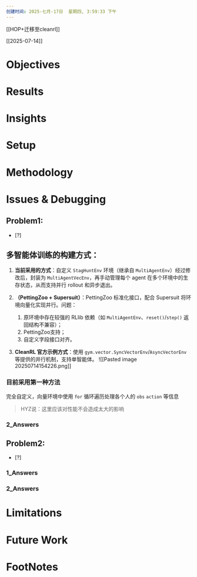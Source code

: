 ```yaml
---
创建时间: 2025-七月-17日  星期四, 3:59:33 下午
---
```

[[HOP+迁移至cleanrl]]

[[2025-07-14]]


# Objectives
# Results
# Insights
# Setup
# Methodology
# Issues & Debugging

## Problem1: 
- [?] 
## 多智能体训练的构建方式：
1. **当前采用的方式**：自定义 `StagHuntEnv` 环境（继承自 `MultiAgentEnv`）经过修改后，封装为 `MultiAgentVecEnv`，再手动管理每个 agent 在多个环境中的生存状态，从而支持并行 rollout 和异步退出。

2. **（PettingZoo + Supersuit）**：PettingZoo 标准化接口，配合 Supersuit 将环境向量化实现并行。问题：
	1. 原环境中存在较强的 RLlib 依赖（如 `MultiAgentEnv`、`reset()`/`step()` 返回结构不兼容）；
	2. PettingZoo支持；
	3. 自定义字段接口对齐。

3. **CleanRL 官方示例方式**：使用 `gym.vector.SyncVectorEnv`/`AsyncVectorEnv` 等提供的并行机制，支持单智能体。
![[Pasted image 20250714154226.png]]


### 目前采用第一种方法
完全自定义，向量环境中使用 `for` 循环遍历处理各个人的 `obs` `action` 等信息
>HYZ说：这里应该对性能不会造成太大的影响


### 2_Answers



## Problem2: 
- [?] 

### 1_Answers


### 2_Answers



# Limitations
# Future Work
# FootNotes